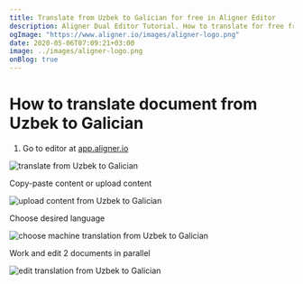 ```yaml
---
title: Translate from Uzbek to Galician for free in Aligner Editor
description: Aligner Dual Editor Tutorial. How to translate for free from Uzbek to Galician. Aligner is multilingual document management platform. 
ogImage: "https://www.aligner.io/images/aligner-logo.png"
date: 2020-05-06T07:09:21+03:00
image: ../images/aligner-logo.png
onBlog: true
---
```


# How to translate document from Uzbek to Galician

1. Go to editor at [app.aligner.io](https://app.aligner.io "Aligner App web page")

![translate from Uzbek to Galician](../aligner-blank-editor.png "translate from Uzbek to Galician")

Copy-paste content or upload content

![upload content from Uzbek to Galician](../aligner-uploaded-document.png "upload content from Uzbek to Galician")

Choose desired language

![choose machine translation from Uzbek to Galician](../aligner-language-dropdown.png "choose machine translation from Uzbek to Galician")

Work and edit 2 documents in parallel

![edit translation from Uzbek to Galician](../aligner-double-sitded-editor.png "edit translation from Uzbek to Galician")

